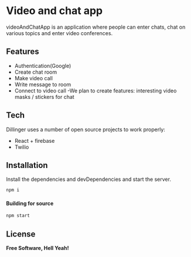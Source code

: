 # Video and chat app

videoAndChatApp is an application where people can enter chats, chat on various topics and enter video conferences.

## Features

- Authentication(Google)
- Create chat room
- Make video call
- Write message to room
- Connect to video call
-We plan to create features: interesting video masks / stickers for chat


## Tech

Dillinger uses a number of open source projects to work properly:

- React + firebase
- Twilio



## Installation

Install the dependencies and devDependencies and start the server.

```sh
npm i
```

#### Building for source

```sh
npm start
```


## License

**Free Software, Hell Yeah!**

